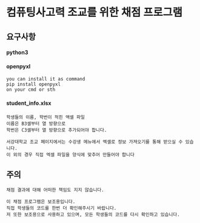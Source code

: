 # 컴퓨팅사고력 조교를 위한 채점 프로그램

## 요구사항

#### python3
#### openpyxl
```
you can install it as command
pip install openpyxl
on your cmd or sth
```
#### student_info.xlsx
``` 
학생들의 이름, 학번이 적힌 액셀 파일
이름은 B3셀부터 열 방향으로
학번은 C3셀부터 열 방향으로 추가되어야 합니다.

서강대학교 조교 페이지에서는 수강생 메뉴에서 엑셀로 정보 가져오기를 통해 받으실 수 있습니다.
이 외의 경우 직접 엑셀 파일을 양식에 맞추어 만들어야 합니다
```

## 주의
```
채점 결과에 대해 어떠한 책임도 지지 않습니다.

이 채점 프로그램은 보조용입니다.
직접 학생들의 코드를 한번 더 확인해주시기 바랍니다.
저 또한 보조용으로 사용하고 있으며, 모든 학생들의 코드를 다시 확인하고 있습니다.
```
